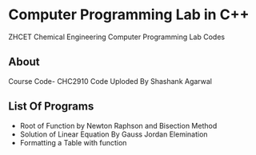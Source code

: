 # Computer Programming Lab in C++
ZHCET Chemical Engineering Computer Programming Lab Codes

## About
Course Code- CHC2910
Code Uploded By Shashank Agarwal

## List Of Programs
- Root of Function by Newton Raphson and Bisection Method
- Solution of Linear Equation By Gauss Jordan Elemination 
- Formatting a Table with function


